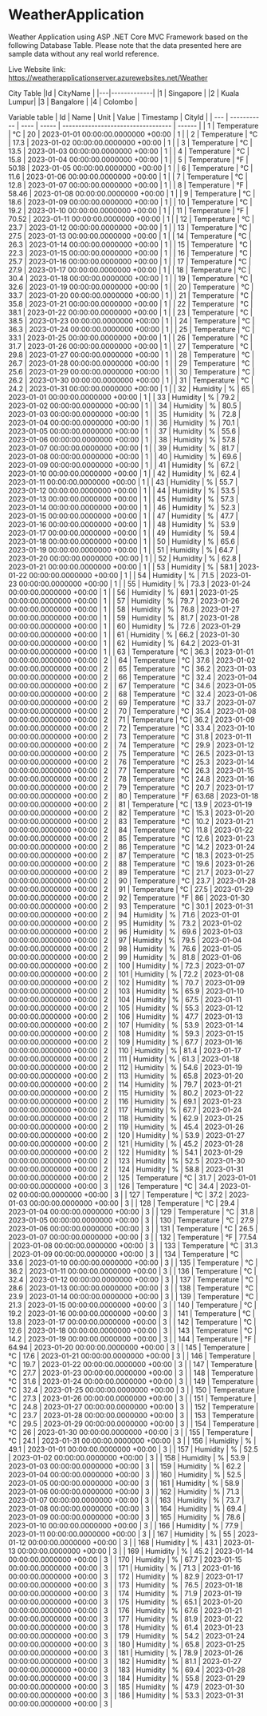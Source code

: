# WeatherApplication
Weather Application using ASP .NET Core MVC Framework based on the following Database Table. Please note that the data presented here are sample data without any real world reference. 

Live Website link: https://weatherapplicationserver.azurewebsites.net/Weather 

City Table
|Id |	CityName    |
|---|-------------|
|1	| Singapore   |
|2	| Kuala Lumpur|
|3	| Bangalore   |
|4	| Colombo     |

Variable table
| Id  | Name        | Unit | Value | Timestamp                          | CityId |
| --- | ----------- | ---- | ----- | ---------------------------------- | ------ |
| 1   | Temperature | °C   | 20    | 2023-01-01 00:00:00.0000000 +00:00 | 1      |
| 2   | Temperature | °C   | 17.3  | 2023-01-02 00:00:00.0000000 +00:00 | 1      |
| 3   | Temperature | °C   | 13.5  | 2023-01-03 00:00:00.0000000 +00:00 | 1      |
| 4   | Temperature | °C   | 15.8  | 2023-01-04 00:00:00.0000000 +00:00 | 1      |
| 5   | Temperature | °F   | 50.18 | 2023-01-05 00:00:00.0000000 +00:00 | 1      |
| 6   | Temperature | °C   | 11.6  | 2023-01-06 00:00:00.0000000 +00:00 | 1      |
| 7   | Temperature | °C   | 12.8  | 2023-01-07 00:00:00.0000000 +00:00 | 1      |
| 8   | Temperature | °F   | 58.46 | 2023-01-08 00:00:00.0000000 +00:00 | 1      |
| 9   | Temperature | °C   | 18.6  | 2023-01-09 00:00:00.0000000 +00:00 | 1      |
| 10  | Temperature | °C   | 19.2  | 2023-01-10 00:00:00.0000000 +00:00 | 1      |
| 11  | Temperature | °F   | 70.52 | 2023-01-11 00:00:00.0000000 +00:00 | 1      |
| 12  | Temperature | °C   | 23.7  | 2023-01-12 00:00:00.0000000 +00:00 | 1      |
| 13  | Temperature | °C   | 27.5  | 2023-01-13 00:00:00.0000000 +00:00 | 1      |
| 14  | Temperature | °C   | 26.3  | 2023-01-14 00:00:00.0000000 +00:00 | 1      |
| 15  | Temperature | °C   | 22.3  | 2023-01-15 00:00:00.0000000 +00:00 | 1      |
| 16  | Temperature | °C   | 25.7  | 2023-01-16 00:00:00.0000000 +00:00 | 1      |
| 17  | Temperature | °C   | 27.9  | 2023-01-17 00:00:00.0000000 +00:00 | 1      |
| 18  | Temperature | °C   | 30.4  | 2023-01-18 00:00:00.0000000 +00:00 | 1      |
| 19  | Temperature | °C   | 32.6  | 2023-01-19 00:00:00.0000000 +00:00 | 1      |
| 20  | Temperature | °C   | 33.7  | 2023-01-20 00:00:00.0000000 +00:00 | 1      |
| 21  | Temperature | °C   | 35.8  | 2023-01-21 00:00:00.0000000 +00:00 | 1      |
| 22  | Temperature | °C   | 38.1  | 2023-01-22 00:00:00.0000000 +00:00 | 1      |
| 23  | Temperature | °C   | 38.5  | 2023-01-23 00:00:00.0000000 +00:00 | 1      |
| 24  | Temperature | °C   | 36.3  | 2023-01-24 00:00:00.0000000 +00:00 | 1      |
| 25  | Temperature | °C   | 33.1  | 2023-01-25 00:00:00.0000000 +00:00 | 1      |
| 26  | Temperature | °C   | 31.7  | 2023-01-26 00:00:00.0000000 +00:00 | 1      |
| 27  | Temperature | °C   | 29.8  | 2023-01-27 00:00:00.0000000 +00:00 | 1      |
| 28  | Temperature | °C   | 26.7  | 2023-01-28 00:00:00.0000000 +00:00 | 1      |
| 29  | Temperature | °C   | 25.6  | 2023-01-29 00:00:00.0000000 +00:00 | 1      |
| 30  | Temperature | °C   | 26.2  | 2023-01-30 00:00:00.0000000 +00:00 | 1      |
| 31  | Temperature | °C   | 24.2  | 2023-01-31 00:00:00.0000000 +00:00 | 1      |
| 32  | Humidity    | %    | 65    | 2023-01-01 00:00:00.0000000 +00:00 | 1      |
| 33  | Humidity    | %    | 79.2  | 2023-01-02 00:00:00.0000000 +00:00 | 1      |
| 34  | Humidity    | %    | 80.5  | 2023-01-03 00:00:00.0000000 +00:00 | 1      |
| 35  | Humidity    | %    | 72.8  | 2023-01-04 00:00:00.0000000 +00:00 | 1      |
| 36  | Humidity    | %    | 70.1  | 2023-01-05 00:00:00.0000000 +00:00 | 1      |
| 37  | Humidity    | %    | 55.6  | 2023-01-06 00:00:00.0000000 +00:00 | 1      |
| 38  | Humidity    | %    | 57.8  | 2023-01-07 00:00:00.0000000 +00:00 | 1      |
| 39  | Humidity    | %    | 81.7  | 2023-01-08 00:00:00.0000000 +00:00 | 1      |
| 40  | Humidity    | %    | 69.6  | 2023-01-09 00:00:00.0000000 +00:00 | 1      |
| 41  | Humidity    | %    | 67.2  | 2023-01-10 00:00:00.0000000 +00:00 | 1      |
| 42  | Humidity    | %    | 62.4  | 2023-01-11 00:00:00.0000000 +00:00 | 1      |
| 43  | Humidity    | %    | 55.7  | 2023-01-12 00:00:00.0000000 +00:00 | 1      |
| 44  | Humidity    | %    | 53.5  | 2023-01-13 00:00:00.0000000 +00:00 | 1      |
| 45  | Humidity    | %    | 57.3  | 2023-01-14 00:00:00.0000000 +00:00 | 1      |
| 46  | Humidity    | %    | 52.3  | 2023-01-15 00:00:00.0000000 +00:00 | 1      |
| 47  | Humidity    | %    | 47.7  | 2023-01-16 00:00:00.0000000 +00:00 | 1      |
| 48  | Humidity    | %    | 53.9  | 2023-01-17 00:00:00.0000000 +00:00 | 1      |
| 49  | Humidity    | %    | 59.4  | 2023-01-18 00:00:00.0000000 +00:00 | 1      |
| 50  | Humidity    | %    | 65.6  | 2023-01-19 00:00:00.0000000 +00:00 | 1      |
| 51  | Humidity    | %    | 64.7  | 2023-01-20 00:00:00.0000000 +00:00 | 1      |
| 52  | Humidity    | %    | 62.8  | 2023-01-21 00:00:00.0000000 +00:00 | 1      |
| 53  | Humidity    | %    | 58.1  | 2023-01-22 00:00:00.0000000 +00:00 | 1      |
| 54  | Humidity    | %    | 71.5  | 2023-01-23 00:00:00.0000000 +00:00 | 1      |
| 55  | Humidity    | %    | 73.3  | 2023-01-24 00:00:00.0000000 +00:00 | 1      |
| 56  | Humidity    | %    | 69.1  | 2023-01-25 00:00:00.0000000 +00:00 | 1      |
| 57  | Humidity    | %    | 79.7  | 2023-01-26 00:00:00.0000000 +00:00 | 1      |
| 58  | Humidity    | %    | 76.8  | 2023-01-27 00:00:00.0000000 +00:00 | 1      |
| 59  | Humidity    | %    | 81.7  | 2023-01-28 00:00:00.0000000 +00:00 | 1      |
| 60  | Humidity    | %    | 72.6  | 2023-01-29 00:00:00.0000000 +00:00 | 1      |
| 61  | Humidity    | %    | 66.2  | 2023-01-30 00:00:00.0000000 +00:00 | 1      |
| 62  | Humidity    | %    | 64.2  | 2023-01-31 00:00:00.0000000 +00:00 | 1      |
| 63  | Temperature | °C   | 36.3  | 2023-01-01 00:00:00.0000000 +00:00 | 2      |
| 64  | Temperature | °C   | 37.6  | 2023-01-02 00:00:00.0000000 +00:00 | 2      |
| 65  | Temperature | °C   | 36.2  | 2023-01-03 00:00:00.0000000 +00:00 | 2      |
| 66  | Temperature | °C   | 32.4  | 2023-01-04 00:00:00.0000000 +00:00 | 2      |
| 67  | Temperature | °C   | 34.6  | 2023-01-05 00:00:00.0000000 +00:00 | 2      |
| 68  | Temperature | °C   | 32.4  | 2023-01-06 00:00:00.0000000 +00:00 | 2      |
| 69  | Temperature | °C   | 33.7  | 2023-01-07 00:00:00.0000000 +00:00 | 2      |
| 70  | Temperature | °C   | 35.4  | 2023-01-08 00:00:00.0000000 +00:00 | 2      |
| 71  | Temperature | °C   | 36.2  | 2023-01-09 00:00:00.0000000 +00:00 | 2      |
| 72  | Temperature | °C   | 33.4  | 2023-01-10 00:00:00.0000000 +00:00 | 2      |
| 73  | Temperature | °C   | 31.8  | 2023-01-11 00:00:00.0000000 +00:00 | 2      |
| 74  | Temperature | °C   | 29.9  | 2023-01-12 00:00:00.0000000 +00:00 | 2      |
| 75  | Temperature | °C   | 26.5  | 2023-01-13 00:00:00.0000000 +00:00 | 2      |
| 76  | Temperature | °C   | 25.3  | 2023-01-14 00:00:00.0000000 +00:00 | 2      |
| 77  | Temperature | °C   | 26.3  | 2023-01-15 00:00:00.0000000 +00:00 | 2      |
| 78  | Temperature | °C   | 24.8  | 2023-01-16 00:00:00.0000000 +00:00 | 2      |
| 79  | Temperature | °C   | 20.7  | 2023-01-17 00:00:00.0000000 +00:00 | 2      |
| 80  | Temperature | °F   | 63.68 | 2023-01-18 00:00:00.0000000 +00:00 | 2      |
| 81  | Temperature | °C   | 13.9  | 2023-01-19 00:00:00.0000000 +00:00 | 2      |
| 82  | Temperature | °C   | 15.3  | 2023-01-20 00:00:00.0000000 +00:00 | 2      |
| 83  | Temperature | °C   | 10.2  | 2023-01-21 00:00:00.0000000 +00:00 | 2      |
| 84  | Temperature | °C   | 11.8  | 2023-01-22 00:00:00.0000000 +00:00 | 2      |
| 85  | Temperature | °C   | 12.6  | 2023-01-23 00:00:00.0000000 +00:00 | 2      |
| 86  | Temperature | °C   | 14.2  | 2023-01-24 00:00:00.0000000 +00:00 | 2      |
| 87  | Temperature | °C   | 18.3  | 2023-01-25 00:00:00.0000000 +00:00 | 2      |
| 88  | Temperature | °C   | 19.6  | 2023-01-26 00:00:00.0000000 +00:00 | 2      |
| 89  | Temperature | °C   | 21.7  | 2023-01-27 00:00:00.0000000 +00:00 | 2      |
| 90  | Temperature | °C   | 23.7  | 2023-01-28 00:00:00.0000000 +00:00 | 2      |
| 91  | Temperature | °C   | 27.5  | 2023-01-29 00:00:00.0000000 +00:00 | 2      |
| 92  | Temperature | °F   | 86    | 2023-01-30 00:00:00.0000000 +00:00 | 2      |
| 93  | Temperature | °C   | 30.1  | 2023-01-31 00:00:00.0000000 +00:00 | 2      |
| 94  | Humidity    | %    | 71.6  | 2023-01-01 00:00:00.0000000 +00:00 | 2      |
| 95  | Humidity    | %    | 73.2  | 2023-01-02 00:00:00.0000000 +00:00 | 2      |
| 96  | Humidity    | %    | 69.6  | 2023-01-03 00:00:00.0000000 +00:00 | 2      |
| 97  | Humidity    | %    | 79.5  | 2023-01-04 00:00:00.0000000 +00:00 | 2      |
| 98  | Humidity    | %    | 76.6  | 2023-01-05 00:00:00.0000000 +00:00 | 2      |
| 99  | Humidity    | %    | 81.8  | 2023-01-06 00:00:00.0000000 +00:00 | 2      |
| 100 | Humidity    | %    | 72.3  | 2023-01-07 00:00:00.0000000 +00:00 | 2      |
| 101 | Humidity    | %    | 72.2  | 2023-01-08 00:00:00.0000000 +00:00 | 2      |
| 102 | Humidity    | %    | 70.7  | 2023-01-09 00:00:00.0000000 +00:00 | 2      |
| 103 | Humidity    | %    | 65.9  | 2023-01-10 00:00:00.0000000 +00:00 | 2      |
| 104 | Humidity    | %    | 67.5  | 2023-01-11 00:00:00.0000000 +00:00 | 2      |
| 105 | Humidity    | %    | 55.3  | 2023-01-12 00:00:00.0000000 +00:00 | 2      |
| 106 | Humidity    | %    | 47.7  | 2023-01-13 00:00:00.0000000 +00:00 | 2      |
| 107 | Humidity    | %    | 53.9  | 2023-01-14 00:00:00.0000000 +00:00 | 2      |
| 108 | Humidity    | %    | 59.3  | 2023-01-15 00:00:00.0000000 +00:00 | 2      |
| 109 | Humidity    | %    | 67.7  | 2023-01-16 00:00:00.0000000 +00:00 | 2      |
| 110 | Humidity    | %    | 81.4  | 2023-01-17 00:00:00.0000000 +00:00 | 2      |
| 111 | Humidity    | %    | 61.3  | 2023-01-18 00:00:00.0000000 +00:00 | 2      |
| 112 | Humidity    | %    | 54.6  | 2023-01-19 00:00:00.0000000 +00:00 | 2      |
| 113 | Humidity    | %    | 65.8  | 2023-01-20 00:00:00.0000000 +00:00 | 2      |
| 114 | Humidity    | %    | 79.7  | 2023-01-21 00:00:00.0000000 +00:00 | 2      |
| 115 | Humidity    | %    | 80.2  | 2023-01-22 00:00:00.0000000 +00:00 | 2      |
| 116 | Humidity    | %    | 69.1  | 2023-01-23 00:00:00.0000000 +00:00 | 2      |
| 117 | Humidity    | %    | 67.7  | 2023-01-24 00:00:00.0000000 +00:00 | 2      |
| 118 | Humidity    | %    | 62.9  | 2023-01-25 00:00:00.0000000 +00:00 | 2      |
| 119 | Humidity    | %    | 45.4  | 2023-01-26 00:00:00.0000000 +00:00 | 2      |
| 120 | Humidity    | %    | 53.9  | 2023-01-27 00:00:00.0000000 +00:00 | 2      |
| 121 | Humidity    | %    | 45.2  | 2023-01-28 00:00:00.0000000 +00:00 | 2      |
| 122 | Humidity    | %    | 54.1  | 2023-01-29 00:00:00.0000000 +00:00 | 2      |
| 123 | Humidity    | %    | 52.5  | 2023-01-30 00:00:00.0000000 +00:00 | 2      |
| 124 | Humidity    | %    | 58.8  | 2023-01-31 00:00:00.0000000 +00:00 | 2      |
| 125 | Temperature | °C   | 31.7  | 2023-01-01 00:00:00.0000000 +00:00 | 3      |
| 126 | Temperature | °C   | 34.4  | 2023-01-02 00:00:00.0000000 +00:00 | 3      |
| 127 | Temperature | °C   | 37.2  | 2023-01-03 00:00:00.0000000 +00:00 | 3      |
| 128 | Temperature | °C   | 29.4  | 2023-01-04 00:00:00.0000000 +00:00 | 3      |
| 129 | Temperature | °C   | 31.8  | 2023-01-05 00:00:00.0000000 +00:00 | 3      |
| 130 | Temperature | °C   | 27.9  | 2023-01-06 00:00:00.0000000 +00:00 | 3      |
| 131 | Temperature | °C   | 26.5  | 2023-01-07 00:00:00.0000000 +00:00 | 3      |
| 132 | Temperature | °F   | 77.54 | 2023-01-08 00:00:00.0000000 +00:00 | 3      |
| 133 | Temperature | °C   | 31.3  | 2023-01-09 00:00:00.0000000 +00:00 | 3      |
| 134 | Temperature | °C   | 33.6  | 2023-01-10 00:00:00.0000000 +00:00 | 3      |
| 135 | Temperature | °C   | 36.2  | 2023-01-11 00:00:00.0000000 +00:00 | 3      |
| 136 | Temperature | °C   | 32.4  | 2023-01-12 00:00:00.0000000 +00:00 | 3      |
| 137 | Temperature | °C   | 28.6  | 2023-01-13 00:00:00.0000000 +00:00 | 3      |
| 138 | Temperature | °C   | 23.9  | 2023-01-14 00:00:00.0000000 +00:00 | 3      |
| 139 | Temperature | °C   | 21.3  | 2023-01-15 00:00:00.0000000 +00:00 | 3      |
| 140 | Temperature | °C   | 19.2  | 2023-01-16 00:00:00.0000000 +00:00 | 3      |
| 141 | Temperature | °C   | 13.8  | 2023-01-17 00:00:00.0000000 +00:00 | 3      |
| 142 | Temperature | °C   | 12.6  | 2023-01-18 00:00:00.0000000 +00:00 | 3      |
| 143 | Temperature | °C   | 14.2  | 2023-01-19 00:00:00.0000000 +00:00 | 3      |
| 144 | Temperature | °F   | 64.94 | 2023-01-20 00:00:00.0000000 +00:00 | 3      |
| 145 | Temperature | °C   | 17.6  | 2023-01-21 00:00:00.0000000 +00:00 | 3      |
| 146 | Temperature | °C   | 19.7  | 2023-01-22 00:00:00.0000000 +00:00 | 3      |
| 147 | Temperature | °C   | 27.7  | 2023-01-23 00:00:00.0000000 +00:00 | 3      |
| 148 | Temperature | °C   | 31.6  | 2023-01-24 00:00:00.0000000 +00:00 | 3      |
| 149 | Temperature | °C   | 32.4  | 2023-01-25 00:00:00.0000000 +00:00 | 3      |
| 150 | Temperature | °C   | 27.3  | 2023-01-26 00:00:00.0000000 +00:00 | 3      |
| 151 | Temperature | °C   | 24.8  | 2023-01-27 00:00:00.0000000 +00:00 | 3      |
| 152 | Temperature | °C   | 23.7  | 2023-01-28 00:00:00.0000000 +00:00 | 3      |
| 153 | Temperature | °C   | 29.5  | 2023-01-29 00:00:00.0000000 +00:00 | 3      |
| 154 | Temperature | °C   | 26    | 2023-01-30 00:00:00.0000000 +00:00 | 3      |
| 155 | Temperature | °C   | 24.1  | 2023-01-31 00:00:00.0000000 +00:00 | 3      |
| 156 | Humidity    | %    | 49.1  | 2023-01-01 00:00:00.0000000 +00:00 | 3      |
| 157 | Humidity    | %    | 52.5  | 2023-01-02 00:00:00.0000000 +00:00 | 3      |
| 158 | Humidity    | %    | 53.9  | 2023-01-03 00:00:00.0000000 +00:00 | 3      |
| 159 | Humidity    | %    | 62.2  | 2023-01-04 00:00:00.0000000 +00:00 | 3      |
| 160 | Humidity    | %    | 52.5  | 2023-01-05 00:00:00.0000000 +00:00 | 3      |
| 161 | Humidity    | %    | 58.9  | 2023-01-06 00:00:00.0000000 +00:00 | 3      |
| 162 | Humidity    | %    | 71.3  | 2023-01-07 00:00:00.0000000 +00:00 | 3      |
| 163 | Humidity    | %    | 73.7  | 2023-01-08 00:00:00.0000000 +00:00 | 3      |
| 164 | Humidity    | %    | 69.4  | 2023-01-09 00:00:00.0000000 +00:00 | 3      |
| 165 | Humidity    | %    | 78.6  | 2023-01-10 00:00:00.0000000 +00:00 | 3      |
| 166 | Humidity    | %    | 77.9  | 2023-01-11 00:00:00.0000000 +00:00 | 3      |
| 167 | Humidity    | %    | 55    | 2023-01-12 00:00:00.0000000 +00:00 | 3      |
| 168 | Humidity    | %    | 43.1  | 2023-01-13 00:00:00.0000000 +00:00 | 3      |
| 169 | Humidity    | %    | 45.2  | 2023-01-14 00:00:00.0000000 +00:00 | 3      |
| 170 | Humidity    | %    | 67.7  | 2023-01-15 00:00:00.0000000 +00:00 | 3      |
| 171 | Humidity    | %    | 71.3  | 2023-01-16 00:00:00.0000000 +00:00 | 3      |
| 172 | Humidity    | %    | 82.9  | 2023-01-17 00:00:00.0000000 +00:00 | 3      |
| 173 | Humidity    | %    | 76.5  | 2023-01-18 00:00:00.0000000 +00:00 | 3      |
| 174 | Humidity    | %    | 71.9  | 2023-01-19 00:00:00.0000000 +00:00 | 3      |
| 175 | Humidity    | %    | 65.1  | 2023-01-20 00:00:00.0000000 +00:00 | 3      |
| 176 | Humidity    | %    | 67.6  | 2023-01-21 00:00:00.0000000 +00:00 | 3      |
| 177 | Humidity    | %    | 81.9  | 2023-01-22 00:00:00.0000000 +00:00 | 3      |
| 178 | Humidity    | %    | 61.4  | 2023-01-23 00:00:00.0000000 +00:00 | 3      |
| 179 | Humidity    | %    | 54.2  | 2023-01-24 00:00:00.0000000 +00:00 | 3      |
| 180 | Humidity    | %    | 65.8  | 2023-01-25 00:00:00.0000000 +00:00 | 3      |
| 181 | Humidity    | %    | 78.9  | 2023-01-26 00:00:00.0000000 +00:00 | 3      |
| 182 | Humidity    | %    | 81.1  | 2023-01-27 00:00:00.0000000 +00:00 | 3      |
| 183 | Humidity    | %    | 69.4  | 2023-01-28 00:00:00.0000000 +00:00 | 3      |
| 184 | Humidity    | %    | 55.8  | 2023-01-29 00:00:00.0000000 +00:00 | 3      |
| 185 | Humidity    | %    | 47.9  | 2023-01-30 00:00:00.0000000 +00:00 | 3      |
| 186 | Humidity    | %    | 53.3  | 2023-01-31 00:00:00.0000000 +00:00 | 3      |
